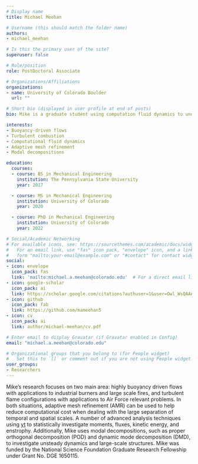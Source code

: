 ```yaml
---
# Display name
title: Michael Meehan

# Username (this should match the folder name)
authors:
- michael_meehan

# Is this the primary user of the site?
superuser: false

# Role/position
role: PostDoctoral Associate

# Organizations/Affiliations
organizations:
- name: University of Colorado Boulder
  url: ""

# Short bio (displayed in user profile at end of posts)
bio: Mike is a graduate student using computation fluid dynamics to understand fundamental physics for combustion applications.

interests:
- Buoyancy-driven flows
- Turbulent combustion
- Computational fluid dynamics
- Adaptive mesh refinement
- Modal decompositions

education:
  courses:
  - course: BS in Mechanical Engineering
    institution: The Pennsylvania State University
    year: 2017

  - course: MS in Mechanical Engineering
    institution: University of Colorado
    year: 2020

  - course: PhD in Mechanical Engineering
    institution: University of Colorado
    year: 2022

# Social/Academic Networking
# For available icons, see: https://sourcethemes.com/academic/docs/widgets/#icons
#   For an email link, use "fas" icon pack, "envelope" icon, and a link in the
#   form "mailto:your-email@example.com" or "#contact" for contact widget.
social:
- icon: envelope
  icon_pack: fas
  link: 'mailto:michael.a.meehan@colorado.edu'  # For a direct email link, use "mailto:mime5507@colorado.edu".
- icon: google-scholar
  icon_pack: ai
  link: https://scholar.google.com/citations?authuser=1&user=Owl_WsQAAAAJ
- icon: github
  icon_pack: fab
  link: https://github.com/mameehan5
- icon: cv
  icon_pack: ai
  link: author/michael-meehan/cv.pdf

# Enter email to display Gravatar (if Gravatar enabled in Config)
email: "michael.a.meehan@colorado.edu"

# Organizational groups that you belong to (for People widget)
#   Set this to `[]` or comment out if you are not using People widget.  
user_groups:
- Researchers
---
```

Mike’s research focuses on two main area: highly buoyancy driven flows with applications to industrial burners and large scale fires, and  turbulent flame configurations with applications to Air Force relevant problems. In both situations, adaptive mesh refinement (AMR) can be used to help reduce computational cost when dealing with the large separation of temporal and spatial scales. A number of advanced analysis techniques using [yt](https://yt-project.org/) to statistically investigate moments, fluxes, kinetic energy, and enstrophy. Additionally, Mike uses modal decompositions, such as proper orthogonal decomposition (POD) and dynamic mode decomposition (DMD), to investigate unsteady dynamics and large-scale structures. Mike was funded by the National Science Foundation Graduate Research Fellowship under Grant No. DGE 1650115.
